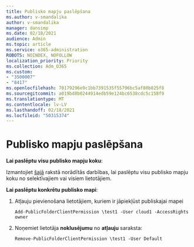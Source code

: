 ```yaml
---
title: Publisko mapju paslēpšana
ms.author: v-smandalika
author: v-smandalika
manager: dansimp
ms.date: 02/18/2021
audience: Admin
ms.topic: article
ms.service: o365-administration
ROBOTS: NOINDEX, NOFOLLOW
localization_priority: Priority
ms.collection: Adm_O365
ms.custom:
- "3500007"
- "8417"
ms.openlocfilehash: 70179296e9c1bb7391535f55796bc5af80b825f8
ms.sourcegitcommit: a019bd8b0244914edb59e124bc6538cdc5c158f9
ms.translationtype: MT
ms.contentlocale: lv-LV
ms.lasthandoff: 02/18/2021
ms.locfileid: "50315374"
---
```

# <a name="hide-public-folders"></a>Publisko mapju paslēpšana

**Lai paslēptu visu publisko mapju koku**:

Izmantojiet [šajā](https://aka.ms/ControlPF) rakstā norādītās darbības, lai paslēptu visu publisko mapju koku no selektīvajiem vai visiem lietotājiem.

**Lai paslēptu konkrētu publisko mapi**:

1. Atļauju pievienošana lietotājiem, kuriem ir jāpiekļūst publiskajai mapei

    `Add-PublicFolderClientPermission \test1 -User cloud1 -AccessRights owner`

2. Noņemiet lietotāja **noklusējumu** no **atļauju** saraksta:

    `Remove-PublicFolderClientPermission \test1 -User Default`
